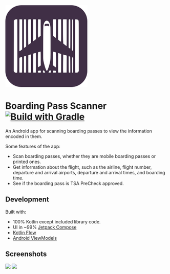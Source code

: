 <img src="./play_store_512_rounded.webp" width="256"/>

# Boarding Pass Scanner [![Build with Gradle](https://github.com/amandeepg/BoardingPassScanner/actions/workflows/gradle.yml/badge.svg)](https://github.com/amandeepg/BoardingPassScanner/actions/workflows/gradle.yml)

An Android app for scanning boarding passes to view the information encoded in them.

Some features of the app:
* Scan boarding passes, whether they are mobile boarding passes or printed ones.
* Get information about the flight, such as the airline, flight number, departure and arrival airports, departure and arrival times, and boarding time.
* See if the boarding pass is TSA PreCheck approved.

## Development
Built with:
* 100% Kotlin except included library code.
* UI in ~99% [Jetpack Compose](https://developer.android.com/jetpack/compose)
* [Kotlin Flow](https://kotlinlang.org/docs/flow.html)
* [Android ViewModels](https://developer.android.com/topic/libraries/architecture/viewmodel)

## Screenshots
<img src="./screenshots/1.webp" width="400"/> <img src="./screenshots/2.webp" width="400"/>
